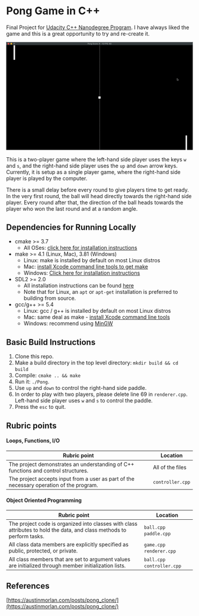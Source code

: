 # Pong Game in C++

Final Project for [Udacity C++ Nanodegree Program](https://www.udacity.com/course/c-plus-plus-nanodegree--nd213). I have always liked the game and this is a great opportunity to try and re-create it.

<img src="Pong.gif"/>

This is a two-player game where the left-hand side player uses the keys `w` and `s`, and the right-hand side player uses the `up` and `down` arrow keys. Currently, it is setup as a single player game, where the right-hand side player is played by the computer. 

There is a small delay before every round to give players time to get ready. In the very first round, the ball will head directly towards the right-hand side player. Every round after that, the direction of the ball heads towards the player who won the last round and at a random angle. 

## Dependencies for Running Locally
* cmake >= 3.7
  * All OSes: [click here for installation instructions](https://cmake.org/install/)
* make >= 4.1 (Linux, Mac), 3.81 (Windows)
  * Linux: make is installed by default on most Linux distros
  * Mac: [install Xcode command line tools to get make](https://developer.apple.com/xcode/features/)
  * Windows: [Click here for installation instructions](http://gnuwin32.sourceforge.net/packages/make.htm)
* SDL2 >= 2.0
  * All installation instructions can be found [here](https://wiki.libsdl.org/Installation)
  * Note that for Linux, an `apt` or `apt-get` installation is preferred to building from source.
* gcc/g++ >= 5.4
  * Linux: gcc / g++ is installed by default on most Linux distros
  * Mac: same deal as make - [install Xcode command line tools](https://developer.apple.com/xcode/features/)
  * Windows: recommend using [MinGW](http://www.mingw.org/)

## Basic Build Instructions

1. Clone this repo.
2. Make a build directory in the top level directory: `mkdir build && cd build`
3. Compile: `cmake .. && make`
4. Run it: `./Pong`.
5. Use `up` and `down` to control the right-hand side paddle.
6. In order to play with two players, please delete line 69 in `renderer.cpp`. Left-hand side player uses `w` and `s` to control the paddle.
7. Press the `esc` to quit.

## Rubric points

#### Loops, Functions, I/O
| Rubric point  | Location |
| ------------- | ------------- |
| The project demonstrates an understanding of C++ functions and control structures.  |   All of the files
|The project accepts input from a user as part of the necessary operation of the program.|`controller.cpp`|

#### Object Oriented Programming
| Rubric point  | Location |
| ------------- | ------------- |
| The project code is organized into classes with class attributes to hold the data, and class methods to perform tasks. | `ball.cpp` `paddle.cpp`
|All class data members are explicitly specified as public, protected, or private. |`game.cpp` `renderer.cpp`|
|All class members that are set to argument values are initialized through member initialization lists.|`ball.cpp` `controller.cpp`|

## References

[https://austinmorlan.com/posts/pong_clone/](https://austinmorlan.com/posts/pong_clone/)

